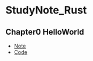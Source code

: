 # StudyNote_Rust

## Chapter0 HelloWorld

- [Note](note/chapter0.md)
- [Code](https://github.com/HosodaMath/StudyNote_Rust/tree/main/code/chapter0)

